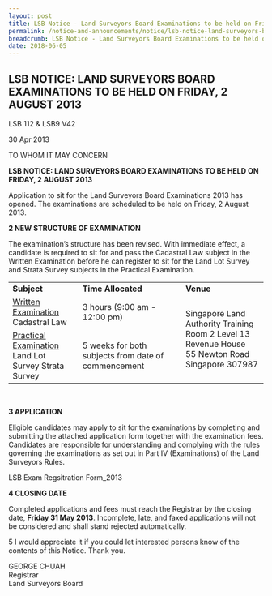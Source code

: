 ```yaml
---
layout: post
title: LSB Notice - Land Surveyors Board Examinations to be held on Friday, 2 August 2013
permalink: /notice-and-announcements/notice/lsb-notice-land-surveyors-board-examinations-to-be-held-on-frid/
breadcrumb: LSB Notice - Land Surveyors Board Examinations to be held on Friday, 2 August 2013
date: 2018-06-05
---
```


LSB NOTICE: LAND SURVEYORS BOARD EXAMINATIONS TO BE HELD ON FRIDAY, 2 AUGUST 2013
---

LSB 112 & LSB9 V42

30 Apr 2013

TO WHOM IT MAY CONCERN

**LSB NOTICE: LAND SURVEYORS BOARD EXAMINATIONS TO BE HELD ON FRIDAY, 2 AUGUST 2013**

Application to sit for the Land Surveyors Board Examinations 2013 has opened. The examinations are scheduled to be held on Friday, 2 August 2013.<br>

**2 NEW STRUCTURE OF EXAMINATION**

The examination’s structure has been revised. With immediate effect, a candidate is required to sit for and pass the Cadastral Law subject in the Written Examination before he can register to sit for the Land Lot Survey and Strata Survey subjects in the Practical Examination.<br>

<table>
  <tr>
    <td><b>Subject</b></td>
    <td><b>Time Allocated</b></td>
    <td><b>Venue</b></td>
  </tr>
  <tr>
    <td><u>Written Examination</u><br>Cadastral Law</td>
    <td>3 hours (9:00 am - 12:00 pm)</td>
    <td rowspan="2">
      Singapore Land Authority Training Room 2 Level 13<br>
      Revenue House<br>
      55 Newton Road<br>
      Singapore 307987</td>
  </tr>
  <tr>
    <td><u>Practical Examination</u><br>Land Lot Survey Strata Survey</td>
    <td>5 weeks for both subjects from date of commencement</td>
  </tr>
</table><br>

**3 APPLICATION**

Eligible candidates may apply to sit for the examinations by completing and submitting the attached application form together with the examination fees. Candidates are responsible for understanding and complying with the rules governing the examinations as set out in Part IV (Examinations) of the Land Surveyors Rules.<br>

LSB Exam Regsitration Form_2013<br>

**4 CLOSING DATE**

Completed applications and fees must reach the Registrar by the closing date, **Friday 31 May 2013**. Incomplete, late, and faxed applications will not be considered and shall stand rejected automatically.<br>

5 I would appreciate it if you could let interested persons know of the contents of this Notice. Thank you.<br>

GEORGE CHUAH<br>
Registrar<br>
Land Surveyors Board
